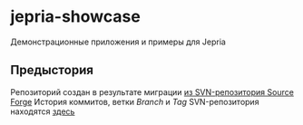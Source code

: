 # jepria-showcase

Демонстрационные приложения и примеры для Jepria

## Предыстория
Репозиторий создан в результате миграции [из SVN-репозитория Source Forge](https://sourceforge.net/p/javaenterpriseplatform/svn/HEAD/tree/)
История коммитов, ветки *Branch* и *Tag* SVN-репозитория находятся [здесь](https://sourceforge.net/p/javaenterpriseplatform/svn/HEAD/tree/Module/JepRiaShowcase/)


